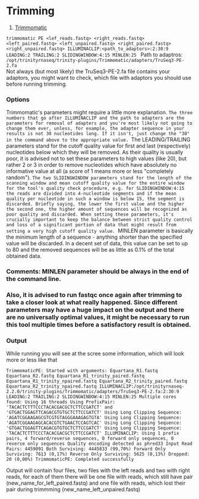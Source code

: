 # Trimming

1. [Trimmomatic](http://www.usadellab.org/cms/?page=trimmomatic)

`trimmomatic PE <lef_reads.fastq> <right_reads.fastq> <left_paired.fastq> <left_unpaired.fastq> <right_paired.fastq> <right_unpaired.fastq> ILLUMINACLIP:<path_to_adaptors>:2:30:9 LEADING:2 TRAILING:2 SLIDINGWINDOW:4:15 MINLEN:25
`
Path to adaptros: `/opt/trinityrnaseq/trinity-plugins/Trimmomatic/adapters/TruSeq3-PE-2.fa`  
Not always (but most likely) the TruSeq3-PE-2.fa file contains your adaptors, you might want to check, which file with adaptors you should use before running trimming. 

### Options  

Trimmomatic's parameters might require a little more explanation. 
`The three numbers that go after ILLUMINACLIP and the path to adapters are the parameters for removal of adapters and you're most likely not going to change them ever, unless, for example, the adapter sequence in your results is not 30 nucleotides long. If it isn't, just change the "30" in the command above to the appropriate value.
`The LEADING/TRAILING parameters stand for the cutoff quality value for first and last (respectively) nucleotides below which they will be removed. As their quality is usually poor, it is advised not to set these parameters to high values (like 20), but rather 2 or 3 in order to remove nucleotides which have absolutely no informative value at all (a score of 1 means more or less "completely random").
`The two SLIDINGWINDOW parameters stand for the length of the scanning window and mean cutoff quality value for the entire window for the tool's quality check procedure, e.g. for SLIDINGWINDOW:4:15 the reads are divided into 4-nucleotide segments and if the mean quality per nucleotide in such a window is below 15, the segment is discarded. Briefly saying, the lower the first value and the higher the second one, the higher amount of sequences will be recognized as poor quality and discarded. When setting these parameters, it's crucially important to keep the balance between strict quality control and loss of a significant portion of data that might result from setting a very high cutoff quality value.
`MINLEN parameter is basically the minimum length of a sequence - anything shorter than the specified value will be discarded. In a decent set of data, this value can be set to up to 80 and the removed sequences will be as little as 0.1% of the total obtained data.

### Comments: MINLEN parameter should be always in the end of the command line.

### Also, it is advised to run fastqc once again after trimming to take a closer look at what really happened. Since different parameters may have a huge impact on the output and there are no universally optimal values, it might be necessary to run this tool multiple times before a satisfactory result is obtained.

### Output

While running you will see at the scree some information, which will look more or less like that  

`TrimmomaticPE: Started with arguments: Equartana_R1.fastq Equartana_R2.fastq Equartana_R1_trinity_paired.fastq Equartana_R1_trinity_npaired.fastq Equartana_R2_trinity_paired.fastq Equartana_R2_trinity_npaired.fastq ILLUMINACLIP:/opt/trinityrnaseq-2.2.0/trinity-plugins/Trimmomatic/adapters/TruSeq3-PE-2.fa:2:30:9 LEADING:2 TRAILING:2 SLIDINGWINDOW:4:15 MINLEN:25
Multiple cores found: Using 16 threads
Using PrefixPair: 'TACACTCTTTCCCTACACGACGCTCTTCCGATCT' and 'GTGACTGGAGTTCAGACGTGTGCTCTTCCGATCT'
Using Long Clipping Sequence: 'AGATCGGAAGAGCGTCGTGTAGGGAAAGAGTGTA'
Using Long Clipping Sequence: 'AGATCGGAAGAGCACACGTCTGAACTCCAGTCAC'
Using Long Clipping Sequence: 'GTGACTGGAGTTCAGACGTGTGCTCTTCCGATCT'
Using Long Clipping Sequence: 'TACACTCTTTCCCTACACGACGCTCTTCCGATCT'
ILLUMINACLIP: Using 1 prefix pairs, 4 forward/reverse sequences, 0 forward only sequences, 0 reverse only sequences
Quality encoding detected as phred33
Input Read Pairs: 4459091 Both Surviving: 4445833 (99,70%) Forward Only Surviving: 7613 (0,17%) Reverse Only Surviving: 5625 (0,13%) Dropped: 20 (0,00%)
TrimmomaticPE: Completed successfully`

Output will contain four files, two files with the left reads and two with right reads, for each of them there will be one file with reads, which still have pair (new_name_for_left_paired.fastq) and one file with reads, which lost their pair during trimmming (new_name_left_unpaired.fastq)  
